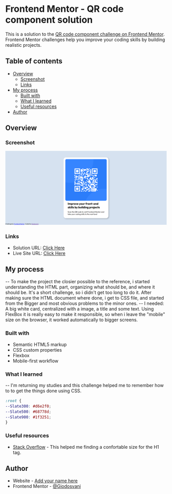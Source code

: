 # Frontend Mentor - QR code component solution

This is a solution to the [QR code component challenge on Frontend Mentor](https://www.frontendmentor.io/challenges/qr-code-component-iux_sIO_H). Frontend Mentor challenges help you improve your coding skills by building realistic projects. 

## Table of contents

- [Overview](#overview)
  - [Screenshot](#screenshot)
  - [Links](#links)
- [My process](#my-process)
  - [Built with](#built-with)
  - [What I learned](#what-i-learned)
  - [Useful resources](#useful-resources)
- [Author](#author)

## Overview

### Screenshot

![](./screenshot.PNG)

### Links

- Solution URL: [Click Here](https://www.frontendmentor.io/solutions/qr-code-component-using-flexbox-uoBJM_A-ip)
- Live Site URL: [Click Here](https://giodosvani.github.io/qr-code-component-frontendmentor/)

## My process

  -- To make the project the closier possible to the reference, i started understanding the HTML part, organizing what should be, and where it should be. It's a short challenge, so i didn't get too long to do it. After making sure the HTML document where done, i get to CSS file, and started from the Bigger and most obvious problems to the minor ones.
  -- I needed: A big white card, centralized with a image, a title and some text. Using FlexBox it is really easy to make it responsible, so when i leave the "mobile" size on the browser, it worked automatically to bigger screens.

### Built with

- Semantic HTML5 markup
- CSS custom properties
- Flexbox
- Mobile-first workflow

### What I learned

  -- I'm returning my studies and this challenge helped me to remember how to to get the things done using CSS.
 

```css
:root {
--Slate300: #d6e2f0;
--Slate500: #68778d;
--Slate900: #1f3251;
}
```


### Useful resources

- [Stack Overflow](hhttps://stackoverflow.com/questions/2325850/h1-h6-font-sizes-in-html) - This helped me finding a confortable size for the H1 tag.

## Author

- Website - [Add your name here](http://giodosvani.github.io/portfolio/)
- Frontend Mentor - [@Giodosvani](https://www.frontendmentor.io/profile/Giodosvani)


